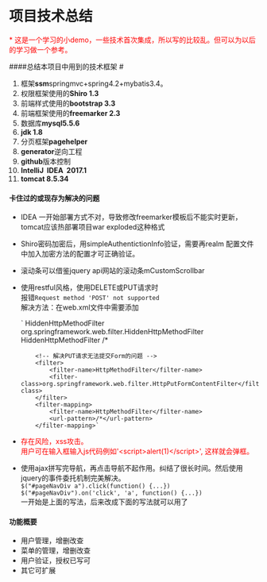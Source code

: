 # 项目技术总结 #

<span style="color: red">* 这是一个学习的小demo，一些技术首次集成，所以写的比较乱。但可以为以后的学习做一个参考。</span>

####总结本项目中用到的技术框架 #

1. 框架<b>ssm</b>springmvc+spring4.2+mybatis3.4。
2. 权限框架使用的<b>Shiro 1.3</b>
3. 前端样式使用的<b>bootstrap 3.3</b>
4. 前端框架使用的<b>freemarker 2.3</b>
5. 数据库<b>mysql5.5.6</b>
6. <b>jdk 1.8</b>
7. 分页框架<b>pagehelper</b>
8. <b>generator</b>逆向工程
9. <b>github</b>版本控制
10. <b>IntelliJ&nbsp;&nbsp;IDEA&nbsp;&nbsp;2017.1</b> 
11. <b>tomcat 8.5.34</b>

#### 卡住过的或现存为解决的问题 #

+ IDEA 一开始部署方式不对，导致修改freemarker模板后不能实时更新，
    tomcat应该热部署项目war exploded这种格式
+ Shiro密码加密后，用simpleAuthentictionInfo验证，需要再realm
    配置文件中加入加密方法的配置才可正确验证。
+ 滚动条可以借鉴jquery api网站的滚动条mCustomScrollbar
+ 使用restful风格，使用DELETE或PUT请求时<br>
    报错`Request method 'POST' not supported`<br>
    解决方法：在web.xml文件中需要添加<br>
   
    
    `     <!-- 将POST请求转化为DELETE或者是PUT 要用_method指定真正的请求方法 -->
          <filter>
              <filter-name>HiddenHttpMethodFilter</filter-name>
              <filter-class>org.springframework.web.filter.HiddenHttpMethodFilter</filter-class>
          </filter>
          <filter-mapping>
              <filter-name>HiddenHttpMethodFilter</filter-name>
              <url-pattern>/*</url-pattern>
          </filter-mapping>
          
          <!-- 解决PUT请求无法提交Form的问题 -->
          <filter>
              <filter-name>HttpMethodFilter</filter-name>
              <filter-class>org.springframework.web.filter.HttpPutFormContentFilter</filter-class>
          </filter>
          <filter-mapping>
              <filter-name>HttpMethodFilter</filter-name>
              <url-pattern>/*</url-pattern>
          </filter-mapping>`
     
+ <span style='color:red;'>存在风险，xss攻击。<br>
    用户可在输入框输入js代码例如'&lt;script&gt;alert(1)&lt;/script&gt;',
    这样就会弹框。</span>
    
+ 使用ajax拼写完导航，再点击导航不起作用。纠结了很长时间。然后使用jquery的事件委托机制完美解决。<br>
`$("#pageNavDiv a").click(function() {...})`<br>
`$("#pageNavDiv").on('click', 'a', function() {...})`<br>
一开始是上面的写法，后来改成下面的写法就可以用了

#### 功能概要 #
+ 用户管理，增删改查
+ 菜单的管理，增删改查
+ 用户验证，授权已写可
+ 其它可扩展